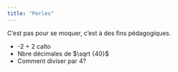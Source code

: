 ```yaml
---
title: "Perles"
---
```


C’est pas pour se moquer, c’est à des fins pédagogiques.

* -2 + 2 calto
* Nbre décimales de $\sqrt {40}$
* Comment diviser par 4?

